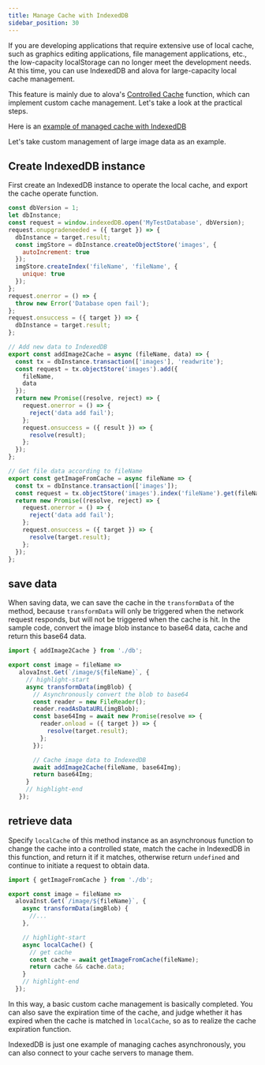 ```yaml
---
title: Manage Cache with IndexedDB
sidebar_position: 30
---
```


If you are developing applications that require extensive use of local cache, such as graphics editing applications, file management applications, etc., the low-capacity localStorage can no longer meet the development needs. At this time, you can use IndexedDB and alova for large-capacity local cache management.

This feature is mainly due to alova's [Controlled Cache](/tutorial/cache/controlled-cache) function, which can implement custom cache management. Let's take a look at the practical steps.

Here is an [example of managed cache with IndexedDB](/tutorial/example/controlled-cache-by-indexeddb)

Let's take custom management of large image data as an example.

## Create IndexedDB instance

First create an IndexedDB instance to operate the local cache, and export the cache operate function.

```javascript title=db.js
const dbVersion = 1;
let dbInstance;
const request = window.indexedDB.open('MyTestDatabase', dbVersion);
request.onupgradeneeded = ({ target }) => {
  dbInstance = target.result;
  const imgStore = dbInstance.createObjectStore('images', {
    autoIncrement: true
  });
  imgStore.createIndex('fileName', 'fileName', {
    unique: true
  });
};
request.onerror = () => {
  throw new Error('Database open fail');
};
request.onsuccess = ({ target }) => {
  dbInstance = target.result;
};

// Add new data to IndexedDB
export const addImage2Cache = async (fileName, data) => {
  const tx = dbInstance.transaction(['images'], 'readwrite');
  const request = tx.objectStore('images').add({
    fileName,
    data
  });
  return new Promise((resolve, reject) => {
    request.onerror = () => {
      reject('data add fail');
    };
    request.onsuccess = ({ result }) => {
      resolve(result);
    };
  });
};

// Get file data according to fileName
export const getImageFromCache = async fileName => {
  const tx = dbInstance.transaction(['images']);
  const request = tx.objectStore('images').index('fileName').get(fileName);
  return new Promise((resolve, reject) => {
    request.onerror = () => {
      reject('data add fail');
    };
    request.onsuccess = ({ target }) => {
      resolve(target.result);
    };
  });
};
```

## save data

When saving data, we can save the cache in the `transformData` of the method, because `transformData` will only be triggered when the network request responds, but will not be triggered when the cache is hit. In the sample code, convert the image blob instance to base64 data, cache and return this base64 data.

```javascript-api.js
import { addImage2Cache } from './db';

export const image = fileName =>
   alovaInst.Get(`/image/${fileName}`, {
     // highlight-start
     async transformData(imgBlob) {
       // Asynchronously convert the blob to base64
       const reader = new FileReader();
       reader.readAsDataURL(imgBlob);
       const base64Img = await new Promise(resolve => {
         reader.onload = ({ target }) => {
           resolve(target.result);
         };
       });

       // Cache image data to IndexedDB
       await addImage2Cache(fileName, base64Img);
       return base64Img;
     }
     // highlight-end
   });
```

## retrieve data

Specify `localCache` of this method instance as an asynchronous function to change the cache into a controlled state, match the cache in IndexedDB in this function, and return it if it matches, otherwise return `undefined` and continue to initiate a request to obtain data.

```javascript title=api.js
import { getImageFromCache } from './db';

export const image = fileName =>
  alovaInst.Get(`/image/${fileName}`, {
    async transformData(imgBlob) {
      //...
    },

    // highlight-start
    async localCache() {
      // get cache
      const cache = await getImageFromCache(fileName);
      return cache && cache.data;
    }
    // highlight-end
  });
```

In this way, a basic custom cache management is basically completed. You can also save the expiration time of the cache, and judge whether it has expired when the cache is matched in `localCache`, so as to realize the cache expiration function.

IndexedDB is just one example of managing caches asynchronously, you can also connect to your cache servers to manage them.
